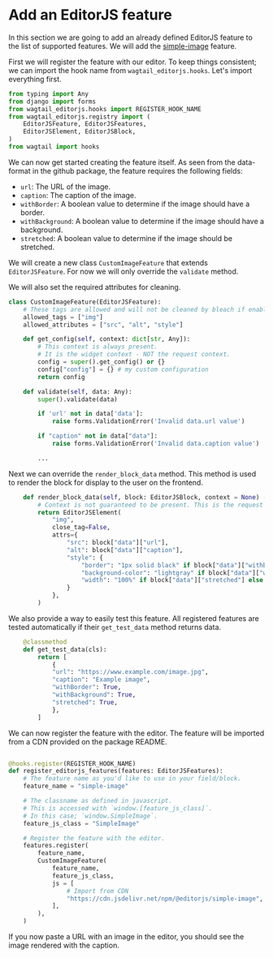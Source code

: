 # Add an EditorJS feature

In this section we are going to add an already defined EditorJS feature to the list of supported features.
We will add the [simple-image](https://github.com/editor-js/simple-image) feature.

First we will register the feature with our editor.
To keep things consistent; we can import the hook name from `wagtail_editorjs.hooks`.
Let's import everything first.

```python
from typing import Any
from django import forms
from wagtail_editorjs.hooks import REGISTER_HOOK_NAME
from wagtail_editorjs.registry import (
    EditorJSFeature, EditorJSFeatures,
    EditorJSElement, EditorJSBlock,
)
from wagtail import hooks
```

We can now get started creating the feature itself.
As seen from the data-format in the github package, the feature requires the following fields:

- `url`: The URL of the image.
- `caption`: The caption of the image.
- `withBorder`: A boolean value to determine if the image should have a border.
- `withBackground`: A boolean value to determine if the image should have a background.
- `stretched`: A boolean value to determine if the image should be stretched.

We will create a new class `CustomImageFeature` that extends `EditorJSFeature`.
For now we will only override the `validate` method.

We will also set the required attributes for cleaning.

```python
class CustomImageFeature(EditorJSFeature):
    # These tags are allowed and will not be cleaned by bleach if enabled.
    allowed_tags = ["img"]
    allowed_attributes = ["src", "alt", "style"]

    def get_config(self, context: dict[str, Any]):
        # This context is always present.
        # It is the widget context - NOT the request context.
        config = super().get_config() or {}
        config["config"] = {} # my custom configuration
        return config

    def validate(self, data: Any):
        super().validate(data)

        if 'url' not in data['data']:
            raise forms.ValidationError('Invalid data.url value')

        if "caption" not in data["data"]:
            raise forms.ValidationError('Invalid data.caption value')

        ...
```

Next we can override the `render_block_data` method.
This method is used to render the block for display to the user on the frontend.

```python
    def render_block_data(self, block: EditorJSBlock, context = None) -> EditorJSElement:
        # Context is not guaranteed to be present. This is the request context.
        return EditorJSElement(
            "img",
            close_tag=False,
            attrs={
                "src": block["data"]["url"],
                "alt": block["data"]["caption"],
                "style": {
                    "border": "1px solid black" if block["data"]["withBorder"] else "none",
                    "background-color": "lightgray" if block["data"]["withBackground"] else "none",
                    "width": "100%" if block["data"]["stretched"] else "auto",
                }
            },
        )
```

We also provide a way to easily test this feature.
All registered features are tested automatically if their `get_test_data` method returns data.

```python
    @classmethod
    def get_test_data(cls):
        return [
            {
            "url": "https://www.example.com/image.jpg",
            "caption": "Example image",
            "withBorder": True,
            "withBackground": True,
            "stretched": True,
            },
        ]
```

We can now register the feature with the editor.
The feature will be imported from a CDN provided on the package README.

```python

@hooks.register(REGISTER_HOOK_NAME)
def register_editorjs_features(features: EditorJSFeatures):
    # The feature name as you'd like to use in your field/block.
    feature_name = "simple-image"

    # The classname as defined in javascript.
    # This is accessed with `window.[feature_js_class]`.
    # In this case; `window.SimpleImage`.
    feature_js_class = "SimpleImage"

    # Register the feature with the editor.
    features.register(
        feature_name,
        CustomImageFeature(
            feature_name,
            feature_js_class,
            js = [
                # Import from CDN
                "https://cdn.jsdelivr.net/npm/@editorjs/simple-image",
            ],
        ),
    )
```

If you now paste a URL with an image in the editor, you should see the image rendered with the caption.
